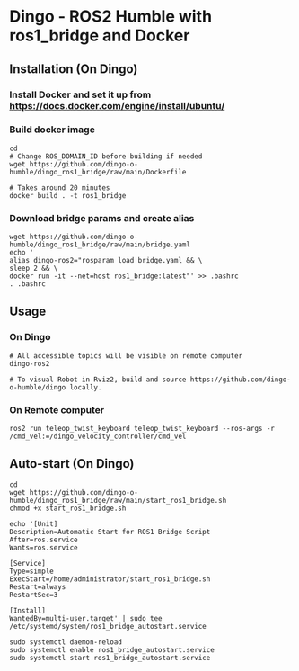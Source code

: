 # Dingo - ROS2 Humble with ros1_bridge and Docker

## Installation (On Dingo)

### Install Docker and set it up from https://docs.docker.com/engine/install/ubuntu/

### Build docker image
```
cd
# Change ROS_DOMAIN_ID before building if needed
wget https://github.com/dingo-o-humble/dingo_ros1_bridge/raw/main/Dockerfile

# Takes around 20 minutes
docker build . -t ros1_bridge
```

### Download bridge params and create alias
```
wget https://github.com/dingo-o-humble/dingo_ros1_bridge/raw/main/bridge.yaml
echo '
alias dingo-ros2="rosparam load bridge.yaml && \
sleep 2 && \
docker run -it --net=host ros1_bridge:latest"' >> .bashrc
. .bashrc
```

## Usage

### On Dingo
```
# All accessible topics will be visible on remote computer
dingo-ros2

# To visual Robot in Rviz2, build and source https://github.com/dingo-o-humble/dingo locally.
```

### On Remote computer
```
ros2 run teleop_twist_keyboard teleop_twist_keyboard --ros-args -r /cmd_vel:=/dingo_velocity_controller/cmd_vel
```

## Auto-start (On Dingo)
```
cd
wget https://github.com/dingo-o-humble/dingo_ros1_bridge/raw/main/start_ros1_bridge.sh
chmod +x start_ros1_bridge.sh
```

```
echo '[Unit]
Description=Automatic Start for ROS1 Bridge Script
After=ros.service
Wants=ros.service

[Service]
Type=simple
ExecStart=/home/administrator/start_ros1_bridge.sh
Restart=always
RestartSec=3

[Install]
WantedBy=multi-user.target' | sudo tee /etc/systemd/system/ros1_bridge_autostart.service
```
```
sudo systemctl daemon-reload
sudo systemctl enable ros1_bridge_autostart.service
sudo systemctl start ros1_bridge_autostart.service
```
